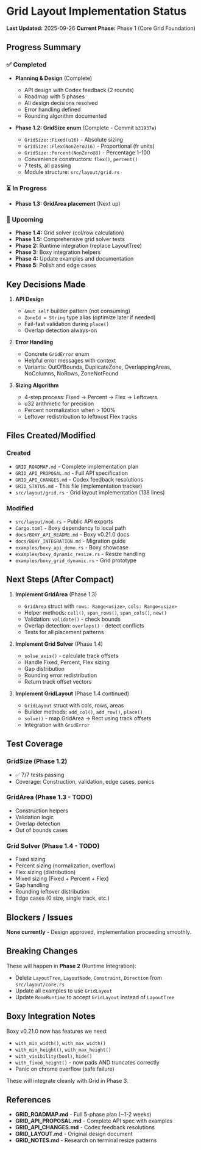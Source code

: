 # Grid Layout Implementation Status

**Last Updated:** 2025-09-26
**Current Phase:** Phase 1 (Core Grid Foundation)

## Progress Summary

### ✅ Completed
- **Planning & Design** (Complete)
  - API design with Codex feedback (2 rounds)
  - Roadmap with 5 phases
  - All design decisions resolved
  - Error handling defined
  - Rounding algorithm documented

- **Phase 1.2: GridSize enum** (Complete - Commit `b31937e`)
  - `GridSize::Fixed(u16)` - Absolute sizing
  - `GridSize::Flex(NonZeroU16)` - Proportional (fr units)
  - `GridSize::Percent(NonZeroU8)` - Percentage 1-100
  - Convenience constructors: `flex()`, `percent()`
  - 7 tests, all passing
  - Module structure: `src/layout/grid.rs`

### ⏳ In Progress
- **Phase 1.3: GridArea placement** (Next up)

### 🔮 Upcoming
- **Phase 1.4:** Grid solver (col/row calculation)
- **Phase 1.5:** Comprehensive grid solver tests
- **Phase 2:** Runtime integration (replace LayoutTree)
- **Phase 3:** Boxy integration helpers
- **Phase 4:** Update examples and documentation
- **Phase 5:** Polish and edge cases

## Key Decisions Made

1. **API Design**
   - `&mut self` builder pattern (not consuming)
   - `ZoneId = String` type alias (optimize later if needed)
   - Fail-fast validation during `place()`
   - Overlap detection always-on

2. **Error Handling**
   - Concrete `GridError` enum
   - Helpful error messages with context
   - Variants: OutOfBounds, DuplicateZone, OverlappingAreas, NoColumns, NoRows, ZoneNotFound

3. **Sizing Algorithm**
   - 4-step process: Fixed → Percent → Flex → Leftovers
   - u32 arithmetic for precision
   - Percent normalization when > 100%
   - Leftover redistribution to leftmost Flex tracks

## Files Created/Modified

### Created
- `GRID_ROADMAP.md` - Complete implementation plan
- `GRID_API_PROPOSAL.md` - Full API specification
- `GRID_API_CHANGES.md` - Codex feedback resolutions
- `GRID_STATUS.md` - This file (implementation tracker)
- `src/layout/grid.rs` - Grid layout implementation (138 lines)

### Modified
- `src/layout/mod.rs` - Public API exports
- `Cargo.toml` - Boxy dependency to local path
- `docs/BOXY_API_README.md` - Boxy v0.21.0 docs
- `docs/BOXY_INTEGRATION.md` - Migration guide
- `examples/boxy_api_demo.rs` - Boxy showcase
- `examples/boxy_dynamic_resize.rs` - Resize handling
- `examples/boxy_grid_dynamic.rs` - Grid prototype

## Next Steps (After Compact)

1. **Implement GridArea** (Phase 1.3)
   - `GridArea` struct with `rows: Range<usize>`, `cols: Range<usize>`
   - Helper methods: `cell()`, `span_rows()`, `span_cols()`, `new()`
   - Validation: `validate()` - check bounds
   - Overlap detection: `overlaps()` - detect conflicts
   - Tests for all placement patterns

2. **Implement Grid Solver** (Phase 1.4)
   - `solve_axis()` - calculate track offsets
   - Handle Fixed, Percent, Flex sizing
   - Gap distribution
   - Rounding error redistribution
   - Return track offset vectors

3. **Implement GridLayout** (Phase 1.4 continued)
   - `GridLayout` struct with cols, rows, areas
   - Builder methods: `add_col()`, `add_row()`, `place()`
   - `solve()` - map GridArea → Rect using track offsets
   - Integration with `GridError`

## Test Coverage

### GridSize (Phase 1.2)
- ✅ 7/7 tests passing
- Coverage: Construction, validation, edge cases, panics

### GridArea (Phase 1.3 - TODO)
- Construction helpers
- Validation logic
- Overlap detection
- Out of bounds cases

### Grid Solver (Phase 1.4 - TODO)
- Fixed sizing
- Percent sizing (normalization, overflow)
- Flex sizing (distribution)
- Mixed sizing (Fixed + Percent + Flex)
- Gap handling
- Rounding leftover distribution
- Edge cases (0 size, single track, etc.)

## Blockers / Issues

**None currently** - Design approved, implementation proceeding smoothly.

## Breaking Changes

These will happen in **Phase 2** (Runtime Integration):
- Delete `LayoutTree`, `LayoutNode`, `Constraint`, `Direction` from `src/layout/core.rs`
- Update all examples to use `GridLayout`
- Update `RoomRuntime` to accept `GridLayout` instead of `LayoutTree`

## Boxy Integration Notes

Boxy v0.21.0 now has features we need:
- `with_min_width()`, `with_max_width()`
- `with_min_height()`, `with_max_height()`
- `with_visibility(bool)`, `hide()`
- `with_fixed_height()` - now pads AND truncates correctly
- Panic on chrome overflow (safe failure)

These will integrate cleanly with Grid in Phase 3.

## References

- **GRID_ROADMAP.md** - Full 5-phase plan (~1-2 weeks)
- **GRID_API_PROPOSAL.md** - Complete API spec with examples
- **GRID_API_CHANGES.md** - Codex feedback resolutions
- **GRID_LAYOUT.md** - Original design document
- **GRID_NOTES.md** - Research on terminal resize patterns